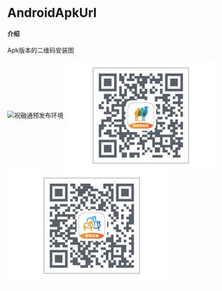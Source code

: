 # AndroidApkUrl

#### 介绍
Apk版本的二维码安装图

<img src="https://github.com/StoneFangl/AndroidApkUrl/blob/master/saas.png"  alt="祝融通预发布环境" align=center />


<img src="https://github.com/StoneFangl/AndroidApkUrl/blob/master/%E7%AD%91%E8%9E%8D%E9%80%9A.png"  alt="砂浆云管家预发布环境" align=center />


<img src="https://github.com/StoneFangl/AndroidApkUrl/blob/master/筑通达.png"  alt="筑通达预发布环境" align=center />
